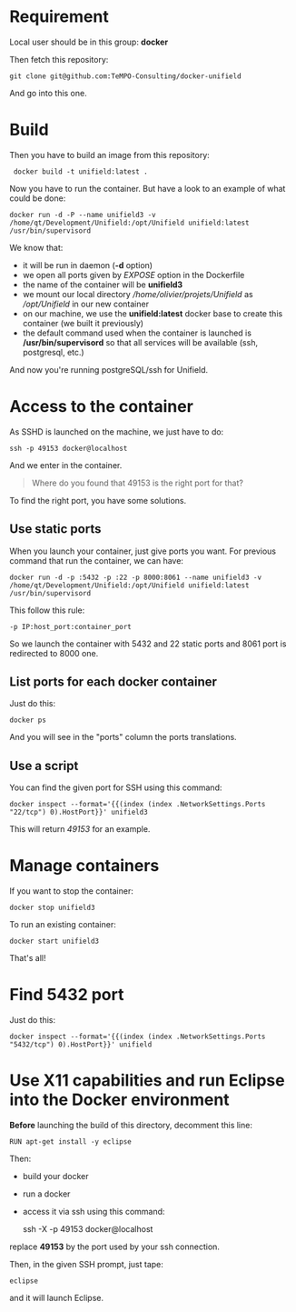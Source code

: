 # Requirement

Local user should be in this group: **docker**

Then fetch this repository:

    git clone git@github.com:TeMPO-Consulting/docker-unifield

And go into this one.

# Build

Then you have to build an image from this repository:

     docker build -t unifield:latest .

Now you have to run the container. But have a look to an example of what could be done:

    docker run -d -P --name unifield3 -v /home/qt/Development/Unifield:/opt/Unifield unifield:latest /usr/bin/supervisord

We know that:

  * it will be run in daemon (**-d** option)
  * we open all ports given by *EXPOSE* option in the Dockerfile
  * the name of the container will be **unifield3**
  * we mount our local directory */home/olivier/projets/Unifield* as */opt/Unifield* in our new container
  * on our machine, we use the **unifield:latest** docker base to create this container (we built it previously)
  * the default command used when the container is launched is **/usr/bin/supervisord** so that all services will be available (ssh, postgresql, etc.)

And now you're running postgreSQL/ssh for Unifield.

# Access to the container

As SSHD is launched on the machine, we just have to do:

    ssh -p 49153 docker@localhost

And we enter in the container.

> Where do you found that 49153 is the right port for that?

To find the right port, you have some solutions.

## Use static ports

When you launch your container, just give ports you want. For previous command that run the container, we can have:

    docker run -d -p :5432 -p :22 -p 8000:8061 --name unifield3 -v /home/qt/Development/Unifield:/opt/Unifield unifield:latest /usr/bin/supervisord

This follow this rule:

    -p IP:host_port:container_port

So we launch the container with 5432 and 22 static ports and 8061 port is redirected to 8000 one.

## List ports for each docker container

Just do this:

    docker ps

And you will see in the "ports" column the ports translations.

## Use a script

You can find the given port for SSH using this command:

    docker inspect --format='{{(index (index .NetworkSettings.Ports "22/tcp") 0).HostPort}}' unifield3

This will return *49153* for an example.

# Manage containers

If you want to stop the container:

    docker stop unifield3

To run an existing container:

    docker start unifield3

That's all!

# Find 5432 port

Just do this:

    docker inspect --format='{{(index (index .NetworkSettings.Ports "5432/tcp") 0).HostPort}}' unifield

# Use X11 capabilities and run Eclipse into the Docker environment

**Before** launching the build of this directory, decomment this line:

    RUN apt-get install -y eclipse

Then:

  * build your docker
  * run a docker
  * access it via ssh using this command:

    ssh -X -p 49153 docker@localhost

replace **49153** by the port used by your ssh connection.

Then, in the given SSH prompt, just tape:

    eclipse

and it will launch Eclipse.
